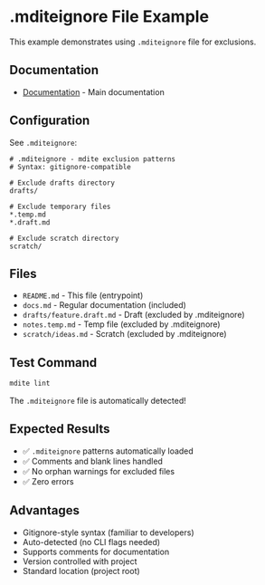 # .mditeignore File Example

This example demonstrates using `.mditeignore` file for exclusions.

## Documentation

- [Documentation](./docs.md) - Main documentation

## Configuration

See `.mditeignore`:

```gitignore
# .mditeignore - mdite exclusion patterns
# Syntax: gitignore-compatible

# Exclude drafts directory
drafts/

# Exclude temporary files
*.temp.md
*.draft.md

# Exclude scratch directory
scratch/
```

## Files

- `README.md` - This file (entrypoint)
- `docs.md` - Regular documentation (included)
- `drafts/feature.draft.md` - Draft (excluded by .mditeignore)
- `notes.temp.md` - Temp file (excluded by .mditeignore)
- `scratch/ideas.md` - Scratch (excluded by .mditeignore)

## Test Command

```bash
mdite lint
```

The `.mditeignore` file is automatically detected!

## Expected Results

- ✅ `.mditeignore` patterns automatically loaded
- ✅ Comments and blank lines handled
- ✅ No orphan warnings for excluded files
- ✅ Zero errors

## Advantages

- Gitignore-style syntax (familiar to developers)
- Auto-detected (no CLI flags needed)
- Supports comments for documentation
- Version controlled with project
- Standard location (project root)
